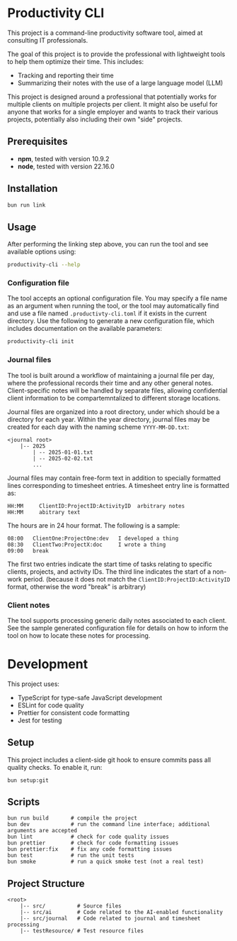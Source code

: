 # Productivity CLI

This project is a command-line productivity software tool, aimed at consulting IT professionals.

The goal of this project is to provide the professional with lightweight tools to
help them optimize their time. This includes:

- Tracking and reporting their time
- Summarizing their notes with the use of a large language model (LLM)

This project is designed around a professional that potentially works for multiple
clients on multiple projects per client. It might also be useful for anyone that
works for a single employer and wants to track their various projects, potentially
also including their own "side" projects.

## Prerequisites

- **npm**, tested with version 10.9.2
- **node**, tested with version 22.16.0

## Installation

```bash
bun run link
```

## Usage

After performing the linking step above, you can run the tool and see
available options using:

```bash
productivity-cli --help
```

### Configuration file

The tool accepts an optional configuration file. You may specify a file
name as an argument when running the tool, or the tool may automatically
find and use a file named `.productivty-cli.toml` if it exists in the
current directory. Use the following to generate a new configuration file,
which includes documentation on the available parameters:

```bash
productivity-cli init
```

### Journal files

The tool is built around a workflow of maintaining a journal file per day,
where the professional records their time and any other general notes.
Client-specific notes will be handled by separate files, allowing
confidential client information to be compartemntalized to different
storage locations.

Journal files are organized into a root directory, under which should be
a directory for each year. Within the year directory, journal files may
be created for each day with the naming scheme `YYYY-MM-DD.txt`:

```
<journal root>
    |-- 2025
        | -- 2025-01-01.txt
        | -- 2025-02-02.txt
        ...
```

Journal files may contain free-form text in addition to specially
formatted lines corresponding to timesheet entries. A timesheet
entry line is formatted as:

```
HH:MM     ClientID:ProjectID:ActivityID  arbitrary notes
HH:MM     abitrary text
```

The hours are in 24 hour format. The following is a sample:

```
08:00   ClientOne:ProjectOne:dev   I developed a thing
08:30   ClientTwo:ProjectX:doc     I wrote a thing
09:00   break
```

The first two entries indicate the start time of tasks relating to
specific clients, projects, and activity IDs. The third line indicates
the start of a non-work period. (because it does not match the
`ClientID:ProjectID:ActivityID` format, otherwise the word "break" is
arbitrary)

### Client notes

The tool supports processing generic daily notes associated to each client.
See the sample generated configuration file for details on how to inform the tool
on how to locate these notes for processing.

# Development

This project uses:

- TypeScript for type-safe JavaScript development
- ESLint for code quality
- Prettier for consistent code formatting
- Jest for testing

## Setup

This project includes a client-side git hook to ensure commits pass all quality checks.
To enable it, run:

```
bun setup:git
```

## Scripts

```
bun run build       # compile the project
bun dev             # run the command line interface; additional arguments are accepted
bun lint            # check for code quality issues
bun prettier        # check for code formatting issues
bun prettier:fix    # fix any code formatting issues
bun test            # run the unit tests
bun smoke           # run a quick smoke test (not a real test)
```

## Project Structure

```
<root>
    |-- src/          # Source files
    |-- src/ai        # Code related to the AI-enabled functionality
    |-- src/journal   # Code related to journal and timesheet processing
    |-- testResource/ # Test resource files
```

